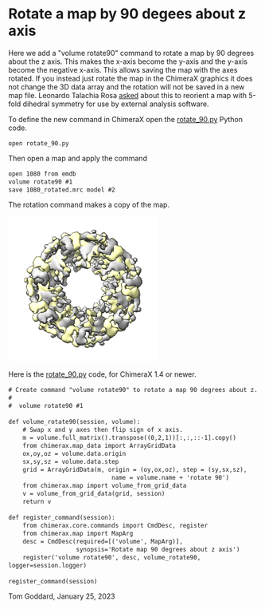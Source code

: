 # Rotate a map by 90 degees about z axis

Here we add a "volume rotate90" command to rotate a map by 90 degrees about the z axis.  This makes the x-axis become the y-axis and the y-axis become the negative x-axis.  This allows saving the map with the axes rotated.  If you instead just rotate the map in the ChimeraX graphics it does not change the 3D data array and the rotation will not be saved in a new map file.  Leonardo Talachia Rosa [asked](https://www.rbvi.ucsf.edu/pipermail/chimera-users/2023-January/019028.html) about this to reorient a map with 5-fold dihedral symmetry for use by external analysis software.

To define the new command in ChimeraX open the [rotate_90.py](rotate_90.py) Python code.

    open rotate_90.py

Then open a map and apply the command

    open 1080 from emdb
    volume rotate90 #1
    save 1080_rotated.mrc model #2

The rotation command makes a copy of the map.

<img src="rotate_90.png" width="300">

Here is the [rotate_90.py](rotate_90.py) code, for ChimeraX 1.4 or newer.

    # Create command "volume rotate90" to rotate a map 90 degrees about z.
    #
    #  volume rotate90 #1

    def volume_rotate90(session, volume):
        # Swap x and y axes then flip sign of x axis.
        m = volume.full_matrix().transpose((0,2,1))[:,:,::-1].copy()
        from chimerax.map_data import ArrayGridData
        ox,oy,oz = volume.data.origin
        sx,sy,sz = volume.data.step
        grid = ArrayGridData(m, origin = (oy,ox,oz), step = (sy,sx,sz),
                                 name = volume.name + 'rotate 90')
        from chimerax.map import volume_from_grid_data
        v = volume_from_grid_data(grid, session)
        return v

    def register_command(session):
        from chimerax.core.commands import CmdDesc, register
        from chimerax.map import MapArg
        desc = CmdDesc(required=[('volume', MapArg)],
                       synopsis='Rotate map 90 degrees about z axis')
        register('volume rotate90', desc, volume_rotate90, logger=session.logger)

    register_command(session)

Tom Goddard, January 25, 2023
